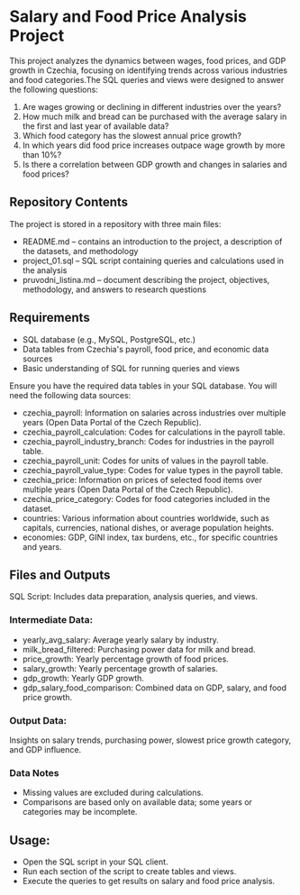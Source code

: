 # Salary and Food Price Analysis Project

This project analyzes the dynamics between wages, food prices, and GDP growth in Czechia, focusing on identifying trends across various industries and food categories.The SQL queries and views were designed to answer the following questions:
1. Are wages growing or declining in different industries over the years?
2. How much milk and bread can be purchased with the average salary in the first and last year of available data?
3. Which food category has the slowest annual price growth?
4. In which years did food price increases outpace wage growth by more than 10%?
5. Is there a correlation between GDP growth and changes in salaries and food prices?

## Repository Contents
The project is stored in a repository with three main files:
- README.md – contains an introduction to the project, a description of the datasets, and methodology
- project_01.sql – SQL script containing queries and calculations used in the analysis
- pruvodni_listina.md – document describing the project, objectives, methodology, and answers to research questions

## Requirements
- SQL database (e.g., MySQL, PostgreSQL, etc.)
- Data tables from Czechia's payroll, food price, and economic data sources
- Basic understanding of SQL for running queries and views

Ensure you have the required data tables in your SQL database. You will need the following data sources:
- czechia_payroll: Information on salaries across industries over multiple years (Open Data Portal of the Czech Republic).
- czechia_payroll_calculation: Codes for calculations in the payroll table.
- czechia_payroll_industry_branch: Codes for industries in the payroll table.
- czechia_payroll_unit: Codes for units of values in the payroll table.
- czechia_payroll_value_type: Codes for value types in the payroll table.
- czechia_price: Information on prices of selected food items over multiple years (Open Data Portal of the Czech Republic).
- czechia_price_category: Codes for food categories included in the dataset.
- countries: Various information about countries worldwide, such as capitals, currencies, national dishes, or average population heights.
- economies: GDP, GINI index, tax burdens, etc., for specific countries and years.

## Files and Outputs
SQL Script: Includes data preparation, analysis queries, and views.
### Intermediate Data:
- yearly_avg_salary: Average yearly salary by industry.
- milk_bread_filtered: Purchasing power data for milk and bread.
- price_growth: Yearly percentage growth of food prices.
- salary_growth: Yearly percentage growth of salaries.
- gdp_growth: Yearly GDP growth.
- gdp_salary_food_comparison: Combined data on GDP, salary, and food price growth.
### Output Data:
Insights on salary trends, purchasing power, slowest price growth category, and GDP influence.

### Data Notes
- Missing values are excluded during calculations.
- Comparisons are based only on available data; some years or categories may be incomplete.

## Usage:
- Open the SQL script in your SQL client.
- Run each section of the script to create tables and views.
- Execute the queries to get results on salary and food price analysis.

